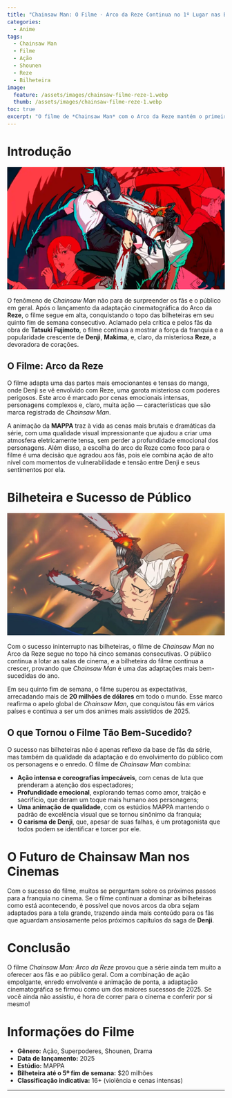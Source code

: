 ```yaml
---
title: "Chainsaw Man: O Filme - Arco da Reze Continua no 1º Lugar nas Bilheteiras"
categories:
  - Anime
tags:
  - Chainsaw Man
  - Filme
  - Ação
  - Shounen
  - Reze
  - Bilheteira
image:
  feature: /assets/images/chainsaw-filme-reze-1.webp
  thumb: /assets/images/chainsaw-filme-reze-1.webp
toc: true
excerpt: "O filme de *Chainsaw Man* com o Arco da Reze mantém o primeiro lugar nas bilheteiras, provando o sucesso contínuo da adaptação cinematográfica da obra de Tatsuki Fujimoto."
---
```


# Introdução

![O filme de *Chainsaw Man* segue dominando as bilheteiras com o Arco da Reze.](/assets/images/chainsaw-filme-reze-1.webp)

O fenômeno de *Chainsaw Man* não para de surpreender os fãs e o público em geral. Após o lançamento da adaptação cinematográfica do Arco da **Reze**, o filme segue em alta, conquistando o topo das bilheteiras em seu quinto fim de semana consecutivo. Aclamado pela crítica e pelos fãs da obra de **Tatsuki Fujimoto**, o filme continua a mostrar a força da franquia e a popularidade crescente de **Denji**, **Makima**, e, claro, da misteriosa **Reze**, a devoradora de corações.

## O Filme: Arco da Reze

O filme adapta uma das partes mais emocionantes e tensas do manga, onde Denji se vê envolvido com Reze, uma garota misteriosa com poderes perigosos. Este arco é marcado por cenas emocionais intensas, personagens complexos e, claro, muita ação — características que são marca registrada de *Chainsaw Man*. 

A animação da **MAPPA** traz à vida as cenas mais brutais e dramáticas da série, com uma qualidade visual impressionante que ajudou a criar uma atmosfera eletricamente tensa, sem perder a profundidade emocional dos personagens. Além disso, a escolha do arco de Reze como foco para o filme é uma decisão que agradou aos fãs, pois ele combina ação de alto nível com momentos de vulnerabilidade e tensão entre Denji e seus sentimentos por ela.

# Bilheteira e Sucesso de Público

![O filme segue no topo das bilheteiras, com recordes de arrecadação.](/assets/images/chainsaw-filme-reze-2.webp)

Com o sucesso ininterrupto nas bilheteiras, o filme de *Chainsaw Man* no Arco da Reze segue no topo há cinco semanas consecutivas. O público continua a lotar as salas de cinema, e a bilheteira do filme continua a crescer, provando que *Chainsaw Man* é uma das adaptações mais bem-sucedidas do ano.

Em seu quinto fim de semana, o filme superou as expectativas, arrecadando mais de **20 milhões de dólares** em todo o mundo. Esse marco reafirma o apelo global de *Chainsaw Man*, que conquistou fãs em vários países e continua a ser um dos animes mais assistidos de 2025.

## O que Tornou o Filme Tão Bem-Sucedido?

O sucesso nas bilheteiras não é apenas reflexo da base de fãs da série, mas também da qualidade da adaptação e do envolvimento do público com os personagens e o enredo. O filme de *Chainsaw Man* combina:

- **Ação intensa e coreografias impecáveis**, com cenas de luta que prenderam a atenção dos espectadores;
- **Profundidade emocional**, explorando temas como amor, traição e sacrifício, que deram um toque mais humano aos personagens;
- **Uma animação de qualidade**, com os estúdios MAPPA mantendo o padrão de excelência visual que se tornou sinônimo da franquia;
- **O carisma de Denji**, que, apesar de suas falhas, é um protagonista que todos podem se identificar e torcer por ele.

# O Futuro de Chainsaw Man nos Cinemas

Com o sucesso do filme, muitos se perguntam sobre os próximos passos para a franquia no cinema. Se o filme continuar a dominar as bilheteiras como está acontecendo, é possível que novos arcos da obra sejam adaptados para a tela grande, trazendo ainda mais conteúdo para os fãs que aguardam ansiosamente pelos próximos capítulos da saga de **Denji**.

# Conclusão

O filme *Chainsaw Man: Arco da Reze* provou que a série ainda tem muito a oferecer aos fãs e ao público geral. Com a combinação de ação empolgante, enredo envolvente e animação de ponta, a adaptação cinematográfica se firmou como um dos maiores sucessos de 2025. Se você ainda não assistiu, é hora de correr para o cinema e conferir por si mesmo!

# Informações do Filme

- **Gênero:** Ação, Superpoderes, Shounen, Drama  
- **Data de lançamento:** 2025  
- **Estúdio:** MAPPA  
- **Bilheteira até o 5º fim de semana:** $20 milhões  
- **Classificação indicativa:** 16+ (violência e cenas intensas)

---
